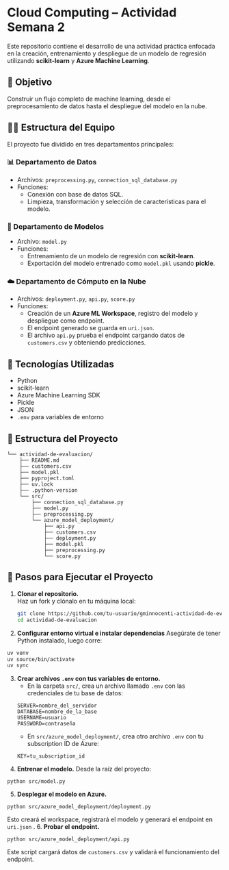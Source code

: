 # Cloud Computing – Actividad Semana 2

Este repositorio contiene el desarrollo de una actividad práctica enfocada en la creación, entrenamiento y despliegue de un modelo de regresión utilizando **scikit-learn** y **Azure Machine Learning**.

## 🎯 Objetivo

Construir un flujo completo de machine learning, desde el preprocesamiento de datos hasta el despliegue del modelo en la nube.

## 🧑‍💻 Estructura del Equipo

El proyecto fue dividido en tres departamentos principales:

### 📊 Departamento de Datos

- Archivos: `preprocessing.py`, `connection_sql_database.py`
- Funciones:
  - Conexión con base de datos SQL.
  - Limpieza, transformación y selección de características para el modelo.

### 🧠 Departamento de Modelos

- Archivo: `model.py`
- Funciones:
  - Entrenamiento de un modelo de regresión con **scikit-learn**.
  - Exportación del modelo entrenado como `model.pkl` usando **pickle**.

### ☁️ Departamento de Cómputo en la Nube

- Archivos: `deployment.py`, `api.py`, `score.py`
- Funciones:
  - Creación de un **Azure ML Workspace**, registro del modelo y despliegue como endpoint.
  - El endpoint generado se guarda en `uri.json`.
  - El archivo `api.py` prueba el endpoint cargando datos de `customers.csv` y obteniendo predicciones.

## 🧰 Tecnologías Utilizadas

- Python
- scikit-learn
- Azure Machine Learning SDK
- Pickle
- JSON
- `.env` para variables de entorno

## 📁 Estructura del Proyecto

```Directory structure:
└── actividad-de-evaluacion/
    ├── README.md
    ├── customers.csv
    ├── model.pkl
    ├── pyproject.toml
    ├── uv.lock
    ├── .python-version
    └── src/
        ├── connection_sql_database.py
        ├── model.py
        ├── preprocessing.py
        └── azure_model_deployment/
            ├── api.py
            ├── customers.csv
            ├── deployment.py
            ├── model.pkl
            ├── preprocessing.py
            └── score.py
```

## 🚀 Pasos para Ejecutar el Proyecto

1. **Clonar el repositorio.**  
   Haz un fork y clónalo en tu máquina local:

   ```bash
   git clone https://github.com/tu-usuario/gminnocenti-actividad-de-evaluacion.git
   cd actividad-de-evaluacion
    ```
2. **Configurar entorno virtual e instalar dependencias**
Asegúrate de tener Python instalado, luego corre:

```bash
uv venv
uv source/bin/activate
uv sync
```
3. **Crear archivos `.env` con tus variables de entorno.**
    - En la carpeta `src/`, crea un archivo llamado `.env` con las credenciales de tu base de datos:
    ```
    SERVER=nombre_del_servidor
    DATABASE=nombre_de_la_base
    USERNAME=usuario
    PASSWORD=contraseña
    ```
    - En `src/azure_model_deployment/`, crea otro archivo `.env` con tu subscription ID de Azure:
    ```
    KEY=tu_subscription_id
    ```
4. **Entrenar el modelo.**
Desde la raíz del proyecto:
```
python src/model.py
```
5. **Desplegar el modelo en Azure.**
```
python src/azure_model_deployment/deployment.py
```
Esto creará el workspace, registrará el modelo y generará el endpoint en ```uri.json``` .
6. **Probar el endpoint.**
```
python src/azure_model_deployment/api.py
```
Este script cargará datos de `customers.csv` y validará el funcionamiento del endpoint.